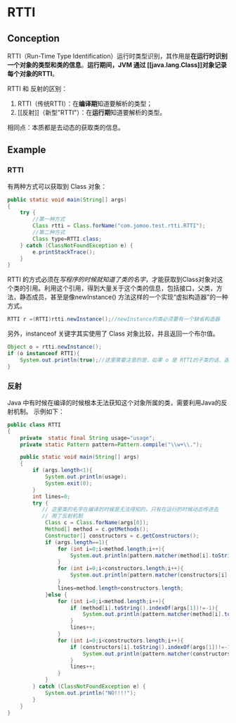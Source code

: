 # RTTI
## Conception
RTTI（Run-Time Type Identification）运行时类型识别，其作用是**在运行时识别一个对象的类型和类的信息**。**运行期间，JVM 通过 [[java.lang.Class]]对象记录每个对象的RTTI**。

RTTI 和 反射的区别：
1. RTTI（传统RTTI）：在**编译期**知道要解析的类型；
2.  [[反射]]（新型"RTTI"）：在**运行期**知道要解析的类型。

相同点：本质都是去动态的获取类的信息。

## Example

### RTTI
有两种方式可以获取到 Class 对象：
```java
public static void main(String[] args)
{
	try {
		//第一种方式
		Class rtti = Class.forName("com.jomoo.test.rtti.RTTI");
		//第二种方式
		Class type=RTTI.class;
	} catch (ClassNotFoundException e) {
		e.printStackTrace();
	}
}
```

RTTI 的方式必须在*写程序的时候就知道了类的名字*，才能获取到Class对象对这个类的引用。利用这个引用，得到大量关于这个类的信息，包括接口，父类，方法，静态成员，甚至是像newInstance() 方法这样的一个实现“虚拟构造器”的一种方式。
 
```java
RTTI r =(RTTI)rtti.newInstance();//newInstance的类必须要有一个缺省构造器
```

 另外，instanceof 关键字其实使用了 Class 对象比较，并且返回一个布尔值。

```java
Object o = rtti.newInstance();
if (o instanceof RTTI){
	System.out.println(true);//这里需要注意的是，如果 o 是 RTTI的子类的话，返回的也会true;
}
```

### 反射

Java 中有时候在编译的时候根本无法获知这个对象所属的类，需要利用Java的反射机制。
示例如下：

```java
public class RTTI
{
    private  static final String usage="usage";
    private static Pattern pattern=Pattern.compile("\\w+\\.");

    public static void main(String[] args)
    {
        if (args.length<1){
            System.out.println(usage);
            System.exit(0);
        }
        int lines=0;
        try {
		   // 这里类的名字在编译的时候是无法得知的，只有在运行的时候动态传进去
		   // 用了反射机制
            Class c = Class.forName(args[0]);
            Method[] method = c.getMethods();
            Constructor[] constructors = c.getConstructors();
            if (args.length==1){
                for (int i=0;i<method.length;i++){
                    System.out.println(pattern.matcher(method[i].toString()).replaceAll(""));
                }
                for (int i=0;i<constructors.length;i++){
                    System.out.println(pattern.matcher(constructors[i].toString()).replaceAll(""));
                }
                lines=method.length+constructors.length;
            }else {
                for (int i=0;i<method.length;i++){
                    if (method[i].toString().indexOf(args[1])!=-1){
                        System.out.println(pattern.matcher(method[i].toString()).replaceAll(""));
                    }
                    lines++;
                }
                for (int i=0;i<constructors.length;i++){
                    if (constructors[i].toString().indexOf(args[1])!=-1){
                        System.out.println(pattern.matcher(constructors[i].toString()).replaceAll(""));
                    }
                    lines++;
                }
            }
        } catch (ClassNotFoundException e) {
            System.out.println("NO!!!!");
        }
    }
}
```